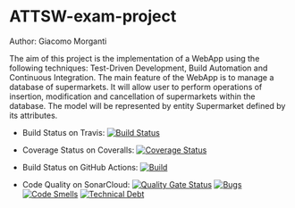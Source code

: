 # ATTSW-exam-project

Author: Giacomo Morganti

The aim of this project is the implementation of a WebApp using the following techniques: Test-Driven Development, Build
Automation and Continuous Integration. The main feature of the WebApp is to manage a database of supermarkets.
It will allow user to perform operations of insertion, modification and cancellation of supermarkets within the database.
The model will be represented by entity Supermarket defined by its attributes.

- Build Status on Travis: [![Build Status](https://travis-ci.com/GiacomoCreator/ATTSW-exam-project.svg?branch=service)](https://travis-ci.com/GiacomoCreator/ATTSW-exam-project)

- Coverage Status on Coveralls: [![Coverage Status](https://coveralls.io/repos/github/GiacomoCreator/ATTSW-exam-project/badge.svg?branch=service)](https://coveralls.io/github/GiacomoCreator/ATTSW-exam-project?branch=service)

- Build Status on GitHub Actions: [![Build](https://github.com/GiacomoCreator/ATTSW-exam-project/actions/workflows/build.yml/badge.svg)](https://github.com/GiacomoCreator/ATTSW-exam-project/actions/workflows/build.yml)

- Code Quality on SonarCloud: [![Quality Gate Status](https://sonarcloud.io/api/project_badges/measure?project=GiacomoCreator_ATTSW-exam-project&metric=alert_status)](https://sonarcloud.io/dashboard?id=GiacomoCreator_ATTSW-exam-project) [![Bugs](https://sonarcloud.io/api/project_badges/measure?project=GiacomoCreator_ATTSW-exam-project&metric=bugs)](https://sonarcloud.io/dashboard?id=GiacomoCreator_ATTSW-exam-project) [![Code Smells](https://sonarcloud.io/api/project_badges/measure?project=GiacomoCreator_ATTSW-exam-project&metric=code_smells)](https://sonarcloud.io/dashboard?id=GiacomoCreator_ATTSW-exam-project) [![Technical Debt](https://sonarcloud.io/api/project_badges/measure?project=GiacomoCreator_ATTSW-exam-project&metric=sqale_index)](https://sonarcloud.io/dashboard?id=GiacomoCreator_ATTSW-exam-project)
